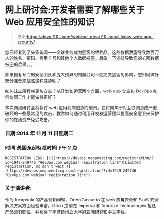 # 网上研讨会:开发者需要了解哪些关于 Web 应用安全性的知识

> 原文:[https://devo PS . com/webinar-devo PS-need-know-web-app-security/](https://devops.com/webinar-devops-need-know-web-app-security/)

您已经看到了头条新闻——全球业务成为黑客的牺牲品。这些数据泄露导致数百万人的姓名、密码、信用卡号和其他个人数据被盗。想象一下违规导致您的机密数据被盗的后果。。。

如果拥有专门的安全团队和庞大预算的跨国公司不能免受黑客的影响，您如何做好充分准备来战胜这种威胁呢？

如何让应用程序更加安全？从开发和运营两个方面，web app 安全和 DevOps 如何协同工作才能做得更好？

本次网络研讨会将探讨 web 应用程序威胁的前景。它将聚焦于对互联网造成严重破坏的一些最常见的攻击，教你如何通过利用开发和运营团队提高安全意识来保护你的在线资产免受攻击。

### **日期:2014 年 11 月 11 日星期二**

### **时间:美国东部标准时间**下午 2 点

```
REGISTRATION LINK: [(](https://devops.megameeting.com/registration/?id=1949-249746 "DevOps.com webinar registration link")[Limited registration, so don't wait!)](https://devops.megameeting.com/registration/?id=1949-249746 "DevOps.com webinar registration link") 
```

### **关于演讲者:**

作为 Incapsula 的产品营销经理，Orion Cassetto 在 web 应用安全和 SaaS 安全解决方案方面经验丰富。Orion 之前在 Imperva 和 Amorize Technologies 担任产品营销职位，并获得了华盛顿州立大学的亚洲研究和中文学位。